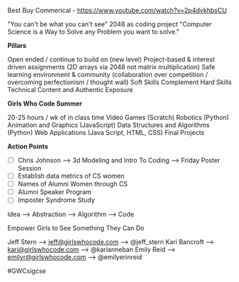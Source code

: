 Best Buy Commerical - https://www.youtube.com/watch?v=2p4dvkhbsCU

"You can't be what you can't see"
2048 as coding project
"Computer Science is a Way to Solve any Problem you want to solve."

**Pillars**

Open ended / continue to build on (new level)
Project-based & interest driven assignments (2D arrays via 2048 not matrix multiplication)
Safe learning environment & community (collaboration over competition / overcoming perfectionism / thought wall)
Soft Skills Complement Hard Skills
Technical Content and Authentic Exposure

**Girls Who Code Summer**

20-25 hours / wk of in class time
Video Games (Scratch)
Robotics (Python)
Animation and Graphics (JavaScript)
Data Structures and Algorithms (Python)
Web Applications (Java Script, HTML, CSS)
Final Projects

**Action Points**

- [ ] Chris Johnson --> 3d Modeling and Intro To Coding --> Friday Poster Session
- [ ] Establish data metrics of CS women
- [ ] Names of Alumni Women through CS
- [ ] Alumni Speaker Program
- [ ] Imposter Syndrome Study

Idea --> Abstraction --> Algorithm --> Code

Empower Girls to See Something They Can Do

Jeff Stern --> jeff@girlswhocode.com --> @jeff_stern
Kari Bancroft --> kari@girlswhocode.com --> @karianneban
Emily Reid --> emilyr@girlswhocode.com --> @emilyerinreid

#GWCsigcse
